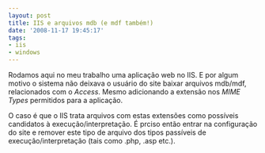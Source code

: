 ```yaml
---
layout: post
title: IIS e arquivos mdb (e mdf também!)
date: '2008-11-17 19:45:17'
tags:
- iis
- windows
---
```



Rodamos aqui no meu trabalho uma aplicação web no IIS. E por algum motivo o sistema não deixava o usuário do site baixar arquivos mdb/mdf, relacionados com o *Access*. Mesmo adicionando a extensão nos *MIME Types* permitidos para a aplicação.

O caso é que o IIS trata arquivos com estas extensões como possíveis candidatos à execução/interpretação. É prciso então entrar na configuração do site e remover este tipo de arquivo dos tipos passíveis de execução/interpretação (tais como .php, .asp etc.).


